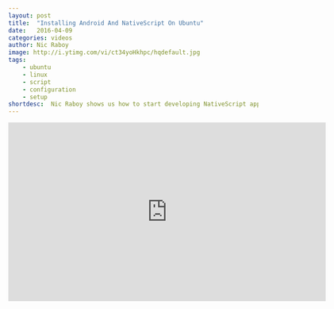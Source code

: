 ```yaml
---
layout: post
title:  "Installing Android And NativeScript On Ubuntu"
date:   2016-04-09
categories: videos
author: Nic Raboy
image: http://i.ytimg.com/vi/ct34yoHkhpc/hqdefault.jpg
tags: 
    - ubuntu
    - linux
    - script
    - configuration
    - setup
shortdesc: 	Nic Raboy shows us how to start developing NativeScript apps on an Ubuntu computer.
---
```

<iframe width="640" height="360" src="https://www.youtube.com/embed/ct34yoHkhpc" frameborder="0" allowfullscreen></iframe>